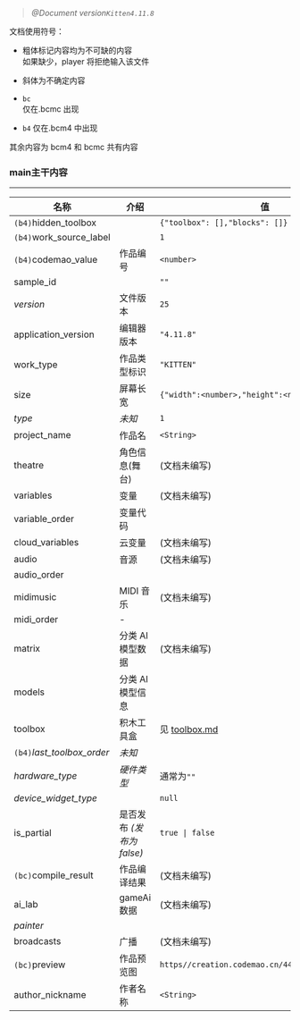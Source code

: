 > _@Document version`Kitten4.11.8`_

文档使用符号：

-   粗体标记内容均为不可缺的内容  
    如果缺少，player 将拒绝输入该文件

-   斜体为不确定内容

-   `bc`  
    仅在.bcmc 出现

-   `b4`
    仅在.bcm4 中出现

其余内容为 bcm4 和 bcmc 共有内容

### **main**主干内容

---

| 名称                      | 介绍                   | 值                                               |
| ------------------------- | ---------------------- | ------------------------------------------------ |
| `(b4)`hidden_toolbox      |                        | `{"toolbox": [],"blocks": []}`                   |
| `(b4)`work_source_label   |                        | `1`                                              |
| `(b4)`codemao_value       | 作品编号                |  `<number>`                                      |
| sample_id                 |                        | `""`                                             |
| *version*                 | 文件版本                | `25`                                             |
| application_version       | 编辑器版本              | `"4.11.8"`                                       |
| work_type                 | 作品类型标识            | `"KITTEN"`                                       |
| size                      | 屏幕长宽                | `{"width":<number>,"height":<number>}`           |
| *type*                    | *未知*                 | `1`                                              |
| project_name              | 作品名                 | `<String>`                                       |
| theatre                   | 角色信息(舞台)          | (文档未编写)                                     |
| variables                 | 变量                   | (文档未编写)                                     |
| variable_order            | 变量代码               |                                                  |
| cloud_variables           | 云变量                 | (文档未编写)                                     |
| audio                     | 音源                   | (文档未编写)                                     |
| audio_order               |                        |                                                 |
| midimusic                 | MIDI 音乐              | (文档未编写)                                     |
| midi_order                | -                      |                                                 |
| matrix                    | 分类 AI 模型数据        | (文档未编写)                                     |
| models                    | 分类 AI 模型信息        |                                                 |
| toolbox                   | 积木工具盒              | 见 [toolbox.md](./toolbox.md)                   |
| `(b4)`*last_toolbox_order*| *未知*                 |                                                 |
| *hardware_type*           | *硬件类型*              | 通常为`""`                                      |
| *device_widget_type*      |                        | `null`                                          |
| is_partial                | 是否发布 *(发布为false)*| `true \| false`                                  |
| `(bc)`compile_result      | 作品编译结果           | (文档未编写)                                      |
| ai_lab                    | gameAi 数据           | (文档未编写)                                      |
| *painter*                 |                       |                                                  |
| broadcasts                | 广播                  | (文档未编写)                                      |
| `(bc)`preview             | 作品预览图             | `https//creation.codemao.cn/445/kitten/(base64)` |
| author_nickname           | 作者名称               | `<String>`                                       |
